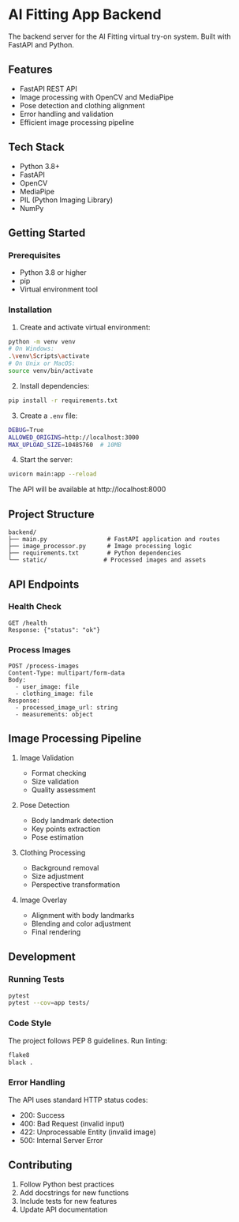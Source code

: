 # AI Fitting App Backend

The backend server for the AI Fitting virtual try-on system. Built with FastAPI and Python.

## Features

- FastAPI REST API
- Image processing with OpenCV and MediaPipe
- Pose detection and clothing alignment
- Error handling and validation
- Efficient image processing pipeline

## Tech Stack

- Python 3.8+
- FastAPI
- OpenCV
- MediaPipe
- PIL (Python Imaging Library)
- NumPy

## Getting Started

### Prerequisites

- Python 3.8 or higher
- pip
- Virtual environment tool

### Installation

1. Create and activate virtual environment:
```bash
python -m venv venv
# On Windows:
.\venv\Scripts\activate
# On Unix or MacOS:
source venv/bin/activate
```

2. Install dependencies:
```bash
pip install -r requirements.txt
```

3. Create a `.env` file:
```bash
DEBUG=True
ALLOWED_ORIGINS=http://localhost:3000
MAX_UPLOAD_SIZE=10485760  # 10MB
```

4. Start the server:
```bash
uvicorn main:app --reload
```

The API will be available at http://localhost:8000

## Project Structure

```
backend/
├── main.py                 # FastAPI application and routes
├── image_processor.py      # Image processing logic
├── requirements.txt        # Python dependencies
└── static/                # Processed images and assets
```

## API Endpoints

### Health Check
```
GET /health
Response: {"status": "ok"}
```

### Process Images
```
POST /process-images
Content-Type: multipart/form-data
Body: 
  - user_image: file
  - clothing_image: file
Response: 
  - processed_image_url: string
  - measurements: object
```

## Image Processing Pipeline

1. Image Validation
   - Format checking
   - Size validation
   - Quality assessment

2. Pose Detection
   - Body landmark detection
   - Key points extraction
   - Pose estimation

3. Clothing Processing
   - Background removal
   - Size adjustment
   - Perspective transformation

4. Image Overlay
   - Alignment with body landmarks
   - Blending and color adjustment
   - Final rendering

## Development

### Running Tests
```bash
pytest
pytest --cov=app tests/
```

### Code Style
The project follows PEP 8 guidelines. Run linting:
```bash
flake8
black .
```

### Error Handling

The API uses standard HTTP status codes:
- 200: Success
- 400: Bad Request (invalid input)
- 422: Unprocessable Entity (invalid image)
- 500: Internal Server Error

## Contributing

1. Follow Python best practices
2. Add docstrings for new functions
3. Include tests for new features
4. Update API documentation 